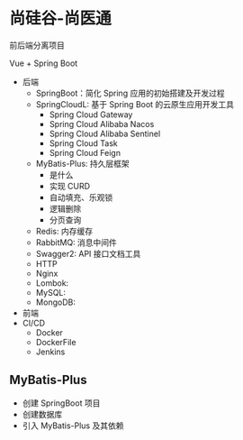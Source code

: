 # 尚硅谷-尚医通

前后端分离项目

Vue + Spring Boot

- 后端
  - SpringBoot：简化 Spring 应用的初始搭建及开发过程
  - SpringCloudL: 基于 Spring Boot 的云原生应用开发工具
    - Spring Cloud Gateway
    - Spring Cloud Alibaba Nacos
    - Spring Cloud Alibaba Sentinel
    - Spring Cloud Task
    - Spring Cloud Feign
  - MyBatis-Plus: 持久层框架
    - 是什么
    - 实现 CURD
    - 自动填充、乐观锁
    - 逻辑删除
    - 分页查询
  - Redis: 内存缓存
  - RabbitMQ: 消息中间件
  - Swagger2: API 接口文档工具
  - HTTP
  - Nginx
  - Lombok:
  - MySQL:
  - MongoDB:
- 前端
- CI/CD
  - Docker
  - DockerFile
  - Jenkins

## MyBatis-Plus

- 创建 SpringBoot 项目
- 创建数据库
- 引入 MyBatis-Plus 及其依赖
